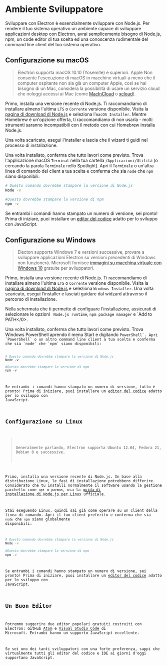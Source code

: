 # Ambiente Sviluppatore

Sviluppare con Electron è essenzialmente sviluppare con Node.js. Per rendere il tuo sistema operativo un ambiente capace di sviluppare applicazioni desktop con Electron, avrai semplicemente bisogno di Node.js, npm, un code editor di tua scelta ed una conoscenza rudimentale del command line client del tuo sistema operativo.

## Configurazione su macOS

> Electron supporta macOS 10.10 (Yosemite) e superiori. Apple Non consente l'esecuzione di macOS in macchine virtuali a meno che il computer ospitante non sia già un computer Apple, così se hai bisogno di un Mac, considera la possibilità di usare un servizio cloud che noleggi accessi ai Mac (come [MacInCloud][macincloud] o [xcloud](https://xcloud.me)).

Primo, installa una versione recente di Node.js. Ti raccomandiamo di installare almeno l'ultima `LTS` o `Corrente` versione disponibile. Visita la [pagina di download di Node.js][node-download] e seleziona l'`macOS Installer`. Mentre Homebrew è un'opzione offerta, ti raccomandiamo di non usarla - molti strumenti saranno incompatibili con il metodo con cui Homebrew installa Node.js.

Una volta scaricato, esegui l'installer e lascia che il wizard ti guidi nel processo di installazione.

Una volta installato, conferma che tutto lavori come previsto. Trova l'applicazione macOS `Terminal` nella tua cartella `/Applicazioni/Utilità` (o cercando la parola `Terminale` nello Spotlight). Apri il `Terminale` o un'altra linea di comando del client a tua scelta e conferma che sia `node` che `npm` siano disponibili:

```sh
# Questo comando dovrebbe stampare la versione di Node.js
Node -v

#Questo dovrebbe stampare la versione di npm
npm -v
```

Se entrambi i comandi hanno stampato un numero di versione, sei pronto! Prima di iniziare, puoi installare un [editor del codice](#a-good-editor) adatto per lo sviluppo con JavaScript.

## Configurazione su Windows

> Electon supporta Windows 7 e versioni successive, provare a sviluppare applicazioni Electron su versioni precedenti di Windows non funzionerà. Microsoft fornisce [immagini su macchina virtuale con Windows 10][windows-vm] gratuite per sviluppatori.

Primo, installa una versione recente di Node.js. Ti raccomandiamo di installare almeno l'ultima `LTS` o `Corrente` versione disponibile. Visita la [pagina di download di Node.js][node-download] e seleziona `Windows Installer`. Una volta scaricato, esegui l'installer e lasciati guidare dal widzard attraverso il percorso di installazione.

Nella schermata che ti permette di configuare l'installazione, assicurati di selezionare le opzioni ` Node.js runtime`, `npm package manager`</code> e `Add to PATH</0>.</p>

<p spaces-before="0">Una volta installato, conferma che tutto lavori come previsto. Trova Windows PowerShell aprendo il menu Start e digitando <code>PowerShell`. Apri `PowerShell` o un altro command line client a tua scelta e conferma che sia `node` che `npm` siano disponibili:

```powershell
# Questo comando dovrebbe stampare la versione di Node.js
Node -v

#Questo dovrebbe stampare la versione di npm
npm -v
```

Se entrambi i comandi hanno stampato un numero di versione, tutto è pronto! Prima di iniziare, puoi installare un [editor del codice](#a-good-editor) adatto per lo sviluppo con JavaScript.

## Configurazione su Linux

> Generalmente parlando, Electron supporta Ubuntu 12.04, Fedora 21, Debian 8 e successive.

Primo, installa una versione recente di Node.js. In base alla distribuzione Linux, le fasi di installazione potrebbero differire. Considerato che tu installi normalmente il software usando la gestione pacchetto come `apt` o `pacman`, usa la [guida di installazione di Node.js per Linux][node-package] ufficiale.

Stai eseguendo Linux, quindi sai già come operare su un client della linea di comando. Apri il tuo client preferito e conferma che sia `node` che `npm` siano globalmente disponibili:

```sh
# Questo comando dovrebbe stampare la versione di Node.js
Node -v

#Questo dovrebbe stampare la versione di npm
npm -v
```

Se entrambi i comandi hanno stampato un numero di versione, sei pronto! Prima di iniziare, puoi installare un [editor del codice](#a-good-editor) adatto per lo sviluppo con JavaScript.

## Un Buon Editor

Potremmo suggerire due editor popolari gratuiti costruiti con Electron: GitHub [Atom][atom] e [Visual Studio Code][code] di Microsoft. Entrambi hanno un supporto JavaScript eccellente.

Se sei uno dei tanti sviluppatori con una forte preferenza, sappi che virtualmente tutti gli editor del codice e IDE ai giorni d'oggi supportano JavaScript.

[macincloud]: https://www.macincloud.com/
[node-download]: https://nodejs.org/en/download/
[node-package]: https://nodejs.org/en/download/package-manager/
[atom]: https://atom.io/
[code]: https://code.visualstudio.com/
[windows-vm]: https://developer.microsoft.com/en-us/windows/downloads/virtual-machines
